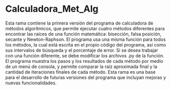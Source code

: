 # Calculadora_Met_Alg

Esta rama contiene la primera versión del programa de calculadora de métodos algorítmicos, que permite ejecutar cuatro métodos diferentes para encontrar las raíces de una función matemática: bisección, falsa posición, secante y Newton-Raphson. El programa usa una misma función para todos los métodos, la cual está escrita en el propio código del programa, así como sus intervalos de búsqueda y el porcentaje de error. Si se desea trabajar con una función diferente, se debe modificar los archivos .py de la función. El programa muestra los pasos y los resultados de cada método por medio de un menú de consola, y permite comparar la raíz aproximada final y la cantidad de iteraciones finales de cada método. Esta rama es una base para el desarrollo de futuras versiones del programa que incluyan mejoras y nuevas funcionalidades.
